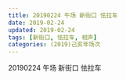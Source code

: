 ```yaml
---
title: 20190224 午场 新街口 怯拉车
date: 2019-02-24
updated: 2019-02-24
tags: [新街口, 怯拉车, 相声]
categories: (2019)己亥年场次
---
```

20190224 午场 新街口 怯拉车



